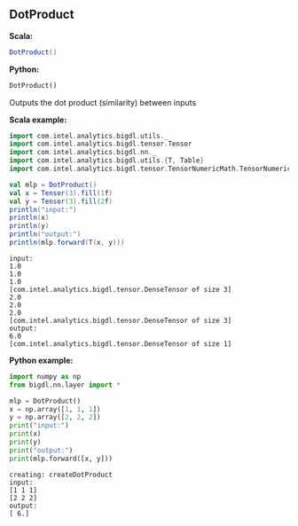 ## DotProduct ##

**Scala:**

```scala
DotProduct()
```
**Python:**
```python
DotProduct()
```

Outputs the dot product (similarity) between inputs


**Scala example:**
```scala
import com.intel.analytics.bigdl.utils._
import com.intel.analytics.bigdl.tensor.Tensor
import com.intel.analytics.bigdl.nn._
import com.intel.analytics.bigdl.utils.{T, Table}
import com.intel.analytics.bigdl.tensor.TensorNumericMath.TensorNumeric.NumericFloat

val mlp = DotProduct()
val x = Tensor(3).fill(1f)
val y = Tensor(3).fill(2f)
println("input:")
println(x)
println(y)
println("output:")
println(mlp.forward(T(x, y)))
```
```
input:
1.0
1.0
1.0
[com.intel.analytics.bigdl.tensor.DenseTensor of size 3]
2.0
2.0
2.0
[com.intel.analytics.bigdl.tensor.DenseTensor of size 3]
output:
6.0
[com.intel.analytics.bigdl.tensor.DenseTensor of size 1]

```

**Python example:**

```python
import numpy as np
from bigdl.nn.layer import *

mlp = DotProduct()
x = np.array([1, 1, 1])
y = np.array([2, 2, 2])
print("input:")
print(x)
print(y)
print("output:")
print(mlp.forward([x, y]))

```
```
creating: createDotProduct
input:
[1 1 1]
[2 2 2]
output:
[ 6.]
```

